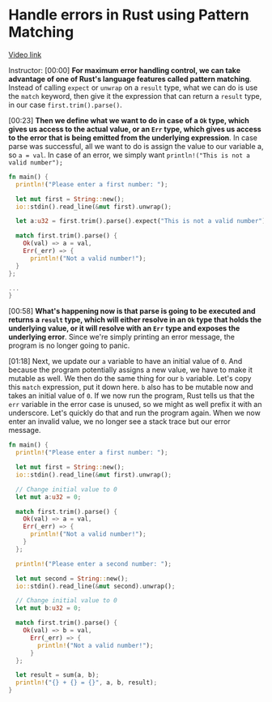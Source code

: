 # Handle errors in Rust using Pattern Matching

[Video link](https://www.egghead.io/lessons/egghead-handle-errors-in-rust-using-pattern-matching)

Instructor: [00:00] **For maximum error handling control, we can take advantage of one of Rust's language features called pattern matching**. Instead of calling `expect` or `unwrap` on a `result` type, what we can do is use the `match` keyword, then give it the expression that can return a `result` type, in our case `first.trim().parse()`.

[00:23] **Then we define what we want to do in case of a `Ok` type, which gives us access to the actual value, or an `Err` type, which gives us access to the error that is being emitted from the underlying expression**. In case parse was successful, all we want to do is assign the value to our variable a, so `a = val`. In case of an error, we simply want `println!("This is not a valid number");`

```rust
fn main() {
  println!("Please enter a first number: ");

  let mut first = String::new();
  io::stdin().read_line(&mut first).unwrap();

  let a:u32 = first.trim().parse().expect("This is not a valid number");

  match first.trim().parse() {
    Ok(val) => a = val,
    Err(_err) => {
      println!("Not a valid number!");
  }
};

...
}
```

[00:58] **What's happening now is that parse is going to be executed and returns a `result` type, which will either resolve in an `Ok` type that holds the underlying value, or it will resolve with an `Err` type and exposes the underlying error**. Since we're simply printing an error message, the program is no longer going to panic.

[01:18] Next, we update our `a` variable to have an initial value of `0`. And because the program potentially assigns a new value, we have to make it mutable as well. We then do the same thing for our `b` variable. Let's copy this `match` expression, put it down here. `b` also has to be mutable now and takes an initial value of `0`. If we now run the program, Rust tells us that the `err` variable in the error case is unused, so we might as well prefix it with an underscore. Let's quickly do that and run the program again. When we now enter an invalid value, we no longer see a stack trace but our error message.

```rust
fn main() {
  println!("Please enter a first number: ");

  let mut first = String::new();
  io::stdin().read_line(&mut first).unwrap();

  // Change initial value to 0
  let mut a:u32 = 0;

  match first.trim().parse() {
    Ok(val) => a = val,
    Err(_err) => {
      println!("Not a valid number!");
    }
  };

  println!("Please enter a second number: ");

  let mut second = String::new();
  io::stdin().read_line(&mut second).unwrap();

  // Change initial value to 0
  let mut b:u32 = 0;

  match first.trim().parse() {
    Ok(val) => b = val,
      Err(_err) => {
        println!("Not a valid number!");
      }
  };

  let result = sum(a, b);
  println!("{} + {} = {}", a, b, result);
}
```
